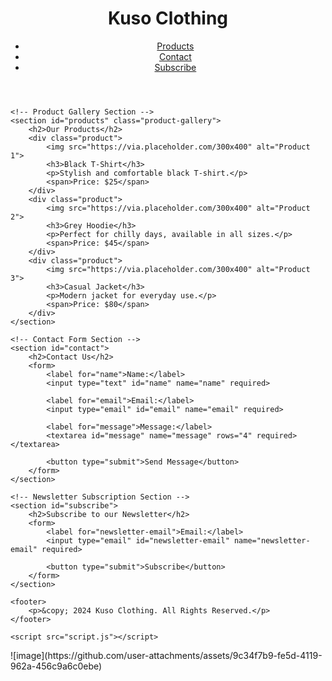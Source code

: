 <!DOCTYPE html>
<html lang="en">
<head>
    <meta charset="UTF-8">
    <meta name="viewport" content="width=device-width, initial-scale=1.0">
    <title>Kuso Clothing</title>
    <link rel="stylesheet" href="styles.css">
</head>
<body>
    <header>
        <h1>Kuso Clothing</h1>
        <nav>
            <ul>
                <li><a href="#products">Products</a></li>
                <li><a href="#contact">Contact</a></li>
                <li><a href="#subscribe">Subscribe</a></li>
            </ul>
        </nav>
    </header>

    <!-- Product Gallery Section -->
    <section id="products" class="product-gallery">
        <h2>Our Products</h2>
        <div class="product">
            <img src="https://via.placeholder.com/300x400" alt="Product 1">
            <h3>Black T-Shirt</h3>
            <p>Stylish and comfortable black T-shirt.</p>
            <span>Price: $25</span>
        </div>
        <div class="product">
            <img src="https://via.placeholder.com/300x400" alt="Product 2">
            <h3>Grey Hoodie</h3>
            <p>Perfect for chilly days, available in all sizes.</p>
            <span>Price: $45</span>
        </div>
        <div class="product">
            <img src="https://via.placeholder.com/300x400" alt="Product 3">
            <h3>Casual Jacket</h3>
            <p>Modern jacket for everyday use.</p>
            <span>Price: $80</span>
        </div>
    </section>

    <!-- Contact Form Section -->
    <section id="contact">
        <h2>Contact Us</h2>
        <form>
            <label for="name">Name:</label>
            <input type="text" id="name" name="name" required>

            <label for="email">Email:</label>
            <input type="email" id="email" name="email" required>

            <label for="message">Message:</label>
            <textarea id="message" name="message" rows="4" required></textarea>

            <button type="submit">Send Message</button>
        </form>
    </section>

    <!-- Newsletter Subscription Section -->
    <section id="subscribe">
        <h2>Subscribe to our Newsletter</h2>
        <form>
            <label for="newsletter-email">Email:</label>
            <input type="email" id="newsletter-email" name="newsletter-email" required>

            <button type="submit">Subscribe</button>
        </form>
    </section>

    <footer>
        <p>&copy; 2024 Kuso Clothing. All Rights Reserved.</p>
    </footer>

    <script src="script.js"></script>
</body>
</html>
![image](https://github.com/user-attachments/assets/9c34f7b9-fe5d-4119-962a-456c9a6c0ebe)
